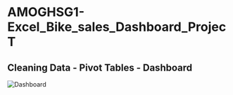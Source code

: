 # AMOGHSG1-Excel_Bike_sales_Dashboard_ProjecT
Cleaning Data - Pivot Tables - Dashboard
--
![Dashboard]([assets/dashboard.png](https://github.com/AMOGHSG1/Excel_Bike_sales_Dashboard_Project/blob/main/Screenshot%202025-07-23%20195238.png))
